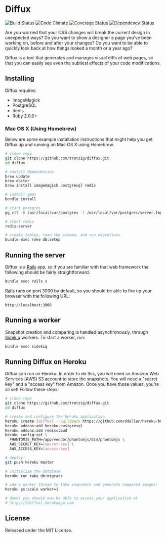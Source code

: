 # Diffux

[![Build Status](https://travis-ci.org/trotzig/diffux.png)](https://travis-ci.org/trotzig/diffux)
[![Code Climate](https://codeclimate.com/github/trotzig/diffux.png)](https://codeclimate.com/github/trotzig/diffux)
[![Coverage Status](https://coveralls.io/repos/trotzig/diffux/badge.png?branch=master)](https://coveralls.io/r/trotzig/diffux)
[![Dependency Status](https://gemnasium.com/trotzig/diffux.png)](https://gemnasium.com/trotzig/diffux)

Are you worried that your CSS changes will break the current design in
unexpected ways? Do you want to show a designer a page you've been working on,
before and after your changes? Do you want to be able to quickly look back at
how things looked a month or a year ago?

Diffux is a tool that generates and manages visual diffs of web pages, so that
you can easily see even the subtlest effects of your code modifications.

## Installing

Diffux requires:

- ImageMagick
- PostgreSQL
- Redis
- Ruby 2.0.0+

### Mac OS X (Using Homebrew)

Below are some example installation instructions that might help you get Diffux
up and running on Mac OS X using Homebrew.

```bash
# clone repo
git clone https://github.com/trotzig/diffux.git
cd diffux

# install dependencies
brew update
brew doctor
brew install imagemagick postgresql redis

# install gems
bundle install

# start postgres
pg_ctl -D /usr/local/var/postgres -l /usr/local/var/postgres/server.log start

# start redis
redis-server

# create tables, load the schema, and run migrations
bundle exec rake db:setup
```

## Running the server

Diffux is a [Rails] app, so if you are familiar with that web framework the
following should be fairly straightforward.

```bash
bundle exec rails s
```

[Rails] runs on port 3000 by default, so you should be able to fire up your
browser with the following URL:

```
http://localhost:3000
```

## Running a worker

Snapshot creation and comparing is handled asynchronously, through [Sidekiq]
workers. To start a worker, run:

```bash
bundle exec sidekiq
```

## Running Diffux on Heroku

Diffux can run on Heroku. In order to do this, you will need an Amazon Web
Services (AWS) S3 account to store the snapshots. You will need a "secret key"
and a "access key" from Amazon. Once you have those values, you're all set!
Follow these steps:

```bash
# clone repo
git clone https://github.com/trotzig/diffux.git
cd diffux

# create and configure the heroku application
heroku create [diffux] --buildpack https://github.com/ddollar/heroku-buildpack-multi.git
heroku addons:add heroku-postgresql
heroku addons:add rediscloud
heroku config:set \
  PHANTOMJS_PATH=/app/vendor/phantomjs/bin/phantomjs \
  AWS_SECRET_KEY=[secret-key] \
  AWS_ACCESS_KEY=[access-key]

# deploy!
git push heroku master

# initialize the database
heroku run rake db:migrate

# add a worker thread to take snapshots and generate compared images:
heroku ps:scale worker=1

# done! you should now be able to access your application at
# http://[diffux].herokuapp.com
```

## License

Released under the MIT License.

[Rails]: http://rubyonrails.org/
[Sidekiq]: http://sidekiq.org/
